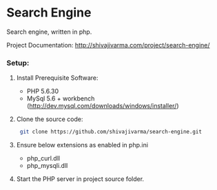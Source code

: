 Search Engine
=============

Search engine, written in php.

Project Documentation: http://shivajivarma.com/project/search-engine/


### Setup:

1. Install Prerequisite Software:
   * PHP 5.6.30
   * MySql 5.6 + workbench (http://dev.mysql.com/downloads/windows/installer/)

2. Clone the source code:
   ```bash
    git clone https://github.com/shivajivarma/search-engine.git
   ```

3. Ensure below extensions as enabled in php.ini
    * php_curl.dll
    * php_mysqli.dll

4. Start the PHP server in project source folder.
